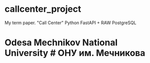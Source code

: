 # callcenter_project

My term paper. "Call Center" Python FastAPI + RAW PostgreSQL 
# Odesa Mechnikov National University # ОНУ им. Мечникова
